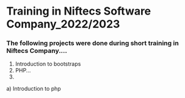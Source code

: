 # Training in Niftecs Software Company_2022/2023

### The following projects were done during short training in Niftecs Company....
1. Introduction to bootstraps
2. PHP...
3. <br>
a) Introduction to php

